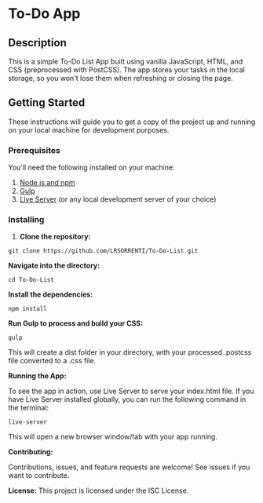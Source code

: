# To-Do App

## Description

This is a simple To-Do List App built using vanilla JavaScript, HTML, and CSS (preprocessed with PostCSS). The app stores your tasks in the local storage, so you won't lose them when refreshing or closing the page.

## Getting Started

These instructions will guide you to get a copy of the project up and running on your local machine for development purposes.

### Prerequisites

You'll need the following installed on your machine:

1. [Node.js and npm](https://nodejs.org/en/download/)
2. [Gulp](https://gulpjs.com/docs/en/getting-started/quick-start/)
3. [Live Server](https://www.npmjs.com/package/live-server) (or any local development server of your choice)

### Installing

1. **Clone the repository:**

```shell
git clone https://github.com/LRSORRENTI/To-Do-List.git

```

**Navigate into the directory:**

```
cd To-Do-List
```

**Install the dependencies:**

```
npm install
```

**Run Gulp to process and build your CSS:**

```
gulp
```

This will create a dist folder in your directory, with your processed .postcss file converted to a .css file.

**Running the App:**

To see the app in action, use Live Server to serve your index.html file. If you have Live Server installed globally, you can run the following command in the terminal:

```
live-server
```

This will open a new browser window/tab with your app running.

**Contributing:**

Contributions, issues, and feature requests are welcome! See issues if you want to contribute.

**License:**
This project is licensed under the ISC License.
